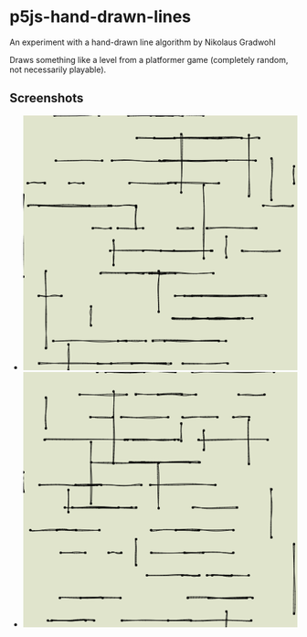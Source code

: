# p5js-hand-drawn-lines

An experiment with a hand-drawn line algorithm by Nikolaus Gradwohl

Draws something like a level from a platformer game (completely random, not necessarily playable).

## Screenshots

* ![screenshot](docs/screenshots/hand-drawn1.png)
* ![screenshot](docs/screenshots/hand-drawn2.png)
